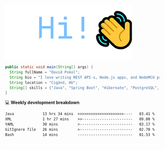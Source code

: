 ![Hi!](assets/images/hi.png)

```java
public static void main(String[] args) {
  String fullName = "David Pokol";
  String bio = "I love writing REST API-s, Node.js apps, and NodeMCU programs";
  String location = "Cigánd, HU";
  String[] skills = {"Java", "Spring Boot", "Hibernate", "PostgreSQL", "Git"};
}
```

💻 **Weekly development breakdown**
<!--START_SECTION:waka-->

```txt
Java             13 hrs 34 mins  >>>>>>>>>>>>>>>>>>>>>----   83.41 %
XML              1 hr 27 mins    >>-----------------------   09.00 %
YAML             30 mins         >------------------------   03.17 %
GitIgnore file   26 mins         >------------------------   02.70 %
Bash             14 mins         -------------------------   01.53 %
```

<!--END_SECTION:waka-->

![footer](assets/images/footer.png)
